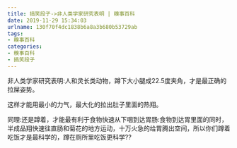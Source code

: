 ```yaml
---
title: 搞笑段子->非人类学家研究表明 | 糗事百科
date: 2019-11-29 15:34:03
urlname: 130f70f4dc1838b6a8a3b680b53729ab
tags: 
- 糗事百科
categories:
- 糗事百科
- 搞笑段子
---
```

非人类学家研究表明:人和灵长类动物，蹲下大小腿成22.5度夹角，才是最正确的拉屎姿势。

这样才能用最小的力气，最大化的拉出肚子里面的热翔。

同理:还是蹲着，才能最有利于食物快速从下咽到达胃肠:食物到达胃里面的同时，半成品翔快速往直肠和菊花的地方运动，十万火急的给胃腾出空间，所以你们蹲着吃饭才是最科学的，蹲在厕所里吃饭更科学??



